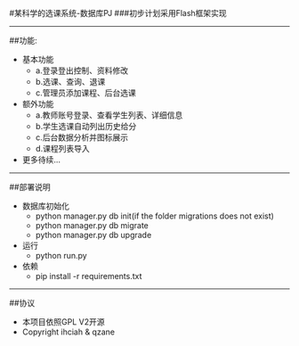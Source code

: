 #某科学的选课系统-数据库PJ
###初步计划采用Flash框架实现

---
##功能:
* 基本功能
  * a.登录登出控制、资料修改
  * b.选课、查询、退课
  * c.管理员添加课程、后台选课
* 额外功能
  * a.教师账号登录、查看学生列表、详细信息
  * b.学生选课自动列出历史给分
  * c.后台数据分析并图标展示
  * d.课程列表导入
* 更多待续...

---
##部署说明
* 数据库初始化
  * python manager.py db init(if the folder migrations does not exist)
  * python manager.py db migrate
  * python manager.py db upgrade
* 运行
  * python run.py
* 依赖
  * pip install -r requirements.txt

---
##协议
* 本项目依照GPL V2开源
* Copyright ihciah & qzane